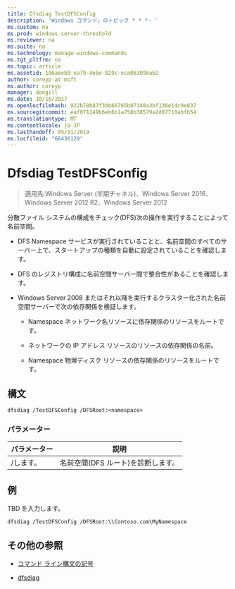 ```yaml
---
title: Dfsdiag TestDFSConfig
description: 'Windows コマンド」のトピック * * *- '
ms.custom: na
ms.prod: windows-server-threshold
ms.reviewer: na
ms.suite: na
ms.technology: manage-windows-commands
ms.tgt_pltfrm: na
ms.topic: article
ms.assetid: 106aeeb9-ea79-4e6e-829c-eca06309bab2
author: coreyp-at-msft
ms.author: coreyp
manager: dongill
ms.date: 10/16/2017
ms.openlocfilehash: 922b78b87f3bb66765b87348a3bf136e14c9e837
ms.sourcegitcommit: eaf071249b6eb6b1a758b38579a2d87710abfb54
ms.translationtype: MT
ms.contentlocale: ja-JP
ms.lasthandoff: 05/31/2019
ms.locfileid: "66436129"
---
```

# <a name="dfsdiag-testdfsconfig"></a>Dfsdiag TestDFSConfig

>適用先:Windows Server (半期チャネル)、Windows Server 2016、Windows Server 2012 R2、Windows Server 2012

分散ファイル システムの構成をチェック\(DFS\)次の操作を実行することによって名前空間。  
  
-   DFS Namespace サービスが実行されていることと、名前空間のすべてのサーバー上で、スタートアップの種類を自動に設定されていることを確認します。  
  
-   DFS のレジストリ構成に名前空間サーバー間で整合性があることを確認します。  
  
-   Windows Server 2008 またはそれ以降を実行するクラスター化された名前空間サーバーで次の依存関係を検証します。  
  
    -   Namespace ネットワーク名リソースに依存関係のリソースをルートです。  
  
    -   ネットワークの IP アドレス リソースのリソースの依存関係の名前。  
  
    -   Namespace 物理ディスク リソースの依存関係のリソースをルートです。  
  
  
  
## <a name="syntax"></a>構文  
  
```  
dfsdiag /TestDFSConfig /DFSRoot:<namespace>  
```  
  
### <a name="parameters"></a>パラメーター  
  
|       パラメーター       |               説明               |
|-----------------------|-----------------------------------------|
| \/します。<namespace> | 名前空間\(DFS ルート\)を診断します。 |
  
## <a name="BKMK_Examples"></a>例  
TBD を入力します。  
  
```  
dfsdiag /TestDFSConfig /DFSRoot:\\Contoso.com\MyNamespace  
```  
  
## <a name="additional-references"></a>その他の参照  
  
-   [コマンド ライン構文の記号](command-line-syntax-key.md)  
  
-   [dfsdiag](dfsdiag.md)  
  

